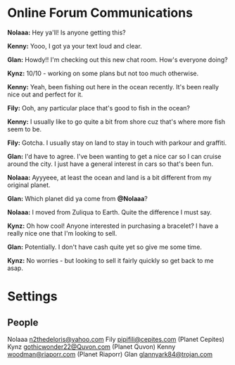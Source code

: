 # Online Forum Communications

**Nolaaa:** Hey ya'll! Is anyone getting this?

**Kenny:** Yooo, I got ya your text loud and clear.

**Glan:** Howdy!! I'm checking out this new chat room. How's everyone doing?

**Kynz:** 10/10 - working on some plans but not too much otherwise.

**Kenny:** Yeah, been fishing out here in the ocean recently. It's been really nice out and perfect for it.

**Fily:** Ooh, any particular place that's good to fish in the ocean?

**Kenny:** I usually like to go quite a bit from shore cuz that's where more fish seem to be.

**Fily:** Gotcha. I usually stay on land to stay in touch with parkour and graffiti.

**Glan:** I'd have to agree. I've been wanting to get a nice car so I can cruise around the city. I just have a general interest in cars so that's been fun.

**Nolaaa:** Ayyyeee, at least the ocean and land is a bit different from my original planet.

**Glan:** Which planet did ya come from **@Nolaaa**?

**Nolaaa:** I moved from Zuliqua to Earth. Quite the difference I must say.

**Kynz:** Oh how cool! Anyone interested in purchasing a bracelet? I have a really nice one that I'm looking to sell.

**Glan:** Potentially. I don't have cash quite yet so give me some time.

**Kynz:** No worries - but looking to sell it fairly quickly so get back to me asap.

# Settings
  ## People
  Nolaaa n2thedeloris@yahoo.com
  Fily pipifili@cepites.com (Planet Cepites)
  Kynz gothicwonder22@Quvon.com (Planet Quvon)
  Kenny woodman@riaporr.com (Planet Riaporr)
  Glan glannyark84@trojan.com

